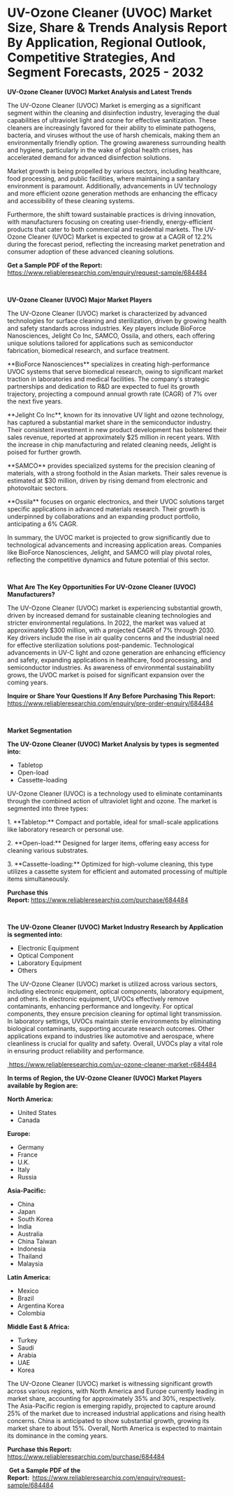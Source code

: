 <p><h1>UV-Ozone Cleaner (UVOC) Market Size, Share & Trends Analysis Report By Application, Regional Outlook, Competitive Strategies, And Segment Forecasts, 2025 - 2032</h1></p><p><strong>UV-Ozone Cleaner (UVOC) Market Analysis and Latest Trends</strong></p>
<p><p>The UV-Ozone Cleaner (UVOC) Market is emerging as a significant segment within the cleaning and disinfection industry, leveraging the dual capabilities of ultraviolet light and ozone for effective sanitization. These cleaners are increasingly favored for their ability to eliminate pathogens, bacteria, and viruses without the use of harsh chemicals, making them an environmentally friendly option. The growing awareness surrounding health and hygiene, particularly in the wake of global health crises, has accelerated demand for advanced disinfection solutions. </p><p>Market growth is being propelled by various sectors, including healthcare, food processing, and public facilities, where maintaining a sanitary environment is paramount. Additionally, advancements in UV technology and more efficient ozone generation methods are enhancing the efficacy and accessibility of these cleaning systems. </p><p>Furthermore, the shift toward sustainable practices is driving innovation, with manufacturers focusing on creating user-friendly, energy-efficient products that cater to both commercial and residential markets. The UV-Ozone Cleaner (UVOC) Market is expected to grow at a CAGR of 12.2% during the forecast period, reflecting the increasing market penetration and consumer adoption of these advanced cleaning solutions.</p></p>
<p><strong>Get a Sample PDF of the Report:&nbsp;</strong> <a href="https://www.reliableresearchiq.com/enquiry/request-sample/684484?utm_campaign=3080&utm_medium=2&utm_source=Github&utm_content=ia&utm_term=12042025&utm_id=uv-ozone-cleaner-uvoc">https://www.reliableresearchiq.com/enquiry/request-sample/684484</a></p>
<p>&nbsp;</p>
<p><strong>UV-Ozone Cleaner (UVOC) Major Market Players</strong></p>
<p><p>The UV-Ozone Cleaner (UVOC) market is characterized by advanced technologies for surface cleaning and sterilization, driven by growing health and safety standards across industries. Key players include BioForce Nanosciences, Jelight Co Inc, SAMCO, Ossila, and others, each offering unique solutions tailored for applications such as semiconductor fabrication, biomedical research, and surface treatment.</p><p>**BioForce Nanosciences** specializes in creating high-performance UVOC systems that serve biomedical research, owing to significant market traction in laboratories and medical facilities. The company's strategic partnerships and dedication to R&D are expected to fuel its growth trajectory, projecting a compound annual growth rate (CAGR) of 7% over the next five years.</p><p>**Jelight Co Inc**, known for its innovative UV light and ozone technology, has captured a substantial market share in the semiconductor industry. Their consistent investment in new product development has bolstered their sales revenue, reported at approximately $25 million in recent years. With the increase in chip manufacturing and related cleaning needs, Jelight is poised for further growth.</p><p>**SAMCO** provides specialized systems for the precision cleaning of materials, with a strong foothold in the Asian markets. Their sales revenue is estimated at $30 million, driven by rising demand from electronic and photovoltaic sectors.</p><p>**Ossila** focuses on organic electronics, and their UVOC solutions target specific applications in advanced materials research. Their growth is underpinned by collaborations and an expanding product portfolio, anticipating a 6% CAGR.</p><p>In summary, the UVOC market is projected to grow significantly due to technological advancements and increasing application areas. Companies like BioForce Nanosciences, Jelight, and SAMCO will play pivotal roles, reflecting the competitive dynamics and future potential of this sector.</p></p>
<p>&nbsp;</p>
<p><strong>What Are The Key Opportunities For UV-Ozone Cleaner (UVOC) Manufacturers?</strong></p>
<p><p>The UV-Ozone Cleaner (UVOC) market is experiencing substantial growth, driven by increased demand for sustainable cleaning technologies and stricter environmental regulations. In 2022, the market was valued at approximately $300 million, with a projected CAGR of 7% through 2030. Key drivers include the rise in air quality concerns and the industrial need for effective sterilization solutions post-pandemic. Technological advancements in UV-C light and ozone generation are enhancing efficiency and safety, expanding applications in healthcare, food processing, and semiconductor industries. As awareness of environmental sustainability grows, the UVOC market is poised for significant expansion over the coming years.</p></p>
<p><strong>Inquire or Share Your Questions If Any Before Purchasing This Report:</strong> <a href="https://www.reliableresearchiq.com/enquiry/pre-order-enquiry/684484?utm_campaign=3080&utm_medium=2&utm_source=Github&utm_content=ia&utm_term=12042025&utm_id=uv-ozone-cleaner-uvoc">https://www.reliableresearchiq.com/enquiry/pre-order-enquiry/684484</a></p>
<p>&nbsp;</p>
<p><strong>Market Segmentation</strong></p>
<p><strong>The UV-Ozone Cleaner (UVOC) Market Analysis by types is segmented into:</strong></p>
<p><ul><li>Tabletop</li><li>Open-load</li><li>Cassette-loading</li></ul></p>
<p><p>UV-Ozone Cleaner (UVOC) is a technology used to eliminate contaminants through the combined action of ultraviolet light and ozone. The market is segmented into three types: </p><p>1. **Tabletop:** Compact and portable, ideal for small-scale applications like laboratory research or personal use. </p><p>2. **Open-load:** Designed for larger items, offering easy access for cleaning various substrates. </p><p>3. **Cassette-loading:** Optimized for high-volume cleaning, this type utilizes a cassette system for efficient and automated processing of multiple items simultaneously.</p></p>
<p><strong>Purchase this Report:&nbsp;</strong><a href="https://www.reliableresearchiq.com/purchase/684484?utm_campaign=3080&utm_medium=2&utm_source=Github&utm_content=ia&utm_term=12042025&utm_id=uv-ozone-cleaner-uvoc">https://www.reliableresearchiq.com/purchase/684484</a></p>
<p>&nbsp;</p>
<p><strong>The UV-Ozone Cleaner (UVOC) Market Industry Research by Application is segmented into:</strong></p>
<p><ul><li>Electronic Equipment</li><li>Optical Component</li><li>Laboratory Equipment</li><li>Others</li></ul></p>
<p><p>The UV-Ozone Cleaner (UVOC) market is utilized across various sectors, including electronic equipment, optical components, laboratory equipment, and others. In electronic equipment, UVOCs effectively remove contaminants, enhancing performance and longevity. For optical components, they ensure precision cleaning for optimal light transmission. In laboratory settings, UVOCs maintain sterile environments by eliminating biological contaminants, supporting accurate research outcomes. Other applications expand to industries like automotive and aerospace, where cleanliness is crucial for quality and safety. Overall, UVOCs play a vital role in ensuring product reliability and performance.</p></p>
<p><a href="https://www.reliableresearchiq.com/uv-ozone-cleaner-market-r684484?utm_campaign=3080&utm_medium=2&utm_source=Github&utm_content=ia&utm_term=12042025&utm_id=uv-ozone-cleaner-uvoc">&nbsp;https://www.reliableresearchiq.com/uv-ozone-cleaner-market-r684484</a></p>
<p><strong>In terms of Region, the UV-Ozone Cleaner (UVOC) Market Players available by Region are:</strong></p>
<p>
    <p> <strong> North America: </strong>
        <ul>
            <li>United States</li>
            <li>Canada</li>
        </ul>
        </p> 
    <p> <strong> Europe: </strong>
        <ul>
            <li>Germany</li>
            <li>France</li>
            <li>U.K.</li>
            <li>Italy</li>
            <li>Russia</li>
        </ul>
        </p> 
    <p> <strong> Asia-Pacific: </strong>
        <ul>
            <li>China</li>
            <li>Japan</li>
            <li>South Korea</li>
            <li>India</li>
            <li>Australia</li>
            <li>China Taiwan</li>
            <li>Indonesia</li>
            <li>Thailand</li>
            <li>Malaysia</li>
        </ul>
        </p> 
    <p> <strong> Latin America: </strong>
        <ul>
            <li>Mexico</li>
            <li>Brazil</li>
            <li>Argentina Korea</li>
            <li>Colombia</li>
        </ul>
        </p> 
    <p> <strong> Middle East & Africa: </strong>
        <ul>
            <li>Turkey</li>
            <li>Saudi</li>
            <li>Arabia</li>
            <li>UAE</li>
            <li>Korea</li>
        </ul>
    </p>
    </p>
<p><p>The UV-Ozone Cleaner (UVOC) market is witnessing significant growth across various regions, with North America and Europe currently leading in market share, accounting for approximately 35% and 30%, respectively. The Asia-Pacific region is emerging rapidly, projected to capture around 25% of the market due to increased industrial applications and rising health concerns. China is anticipated to show substantial growth, growing its market share to about 15%. Overall, North America is expected to maintain its dominance in the coming years.</p></p>
<p><strong>Purchase this Report: </strong><a href="https://www.reliableresearchiq.com/purchase/684484?utm_campaign=3080&utm_medium=2&utm_source=Github&utm_content=ia&utm_term=12042025&utm_id=uv-ozone-cleaner-uvoc">https://www.reliableresearchiq.com/purchase/684484</a></p>
<p>&nbsp;<strong>Get a Sample PDF of the Report:&nbsp;&nbsp;</strong><a href="https://www.reliableresearchiq.com/enquiry/request-sample/684484?utm_campaign=3080&utm_medium=2&utm_source=Github&utm_content=ia&utm_term=12042025&utm_id=uv-ozone-cleaner-uvoc">https://www.reliableresearchiq.com/enquiry/request-sample/684484</a></p>
<p><strong></strong></p>
<p><p></p><p></p><p></p></p>